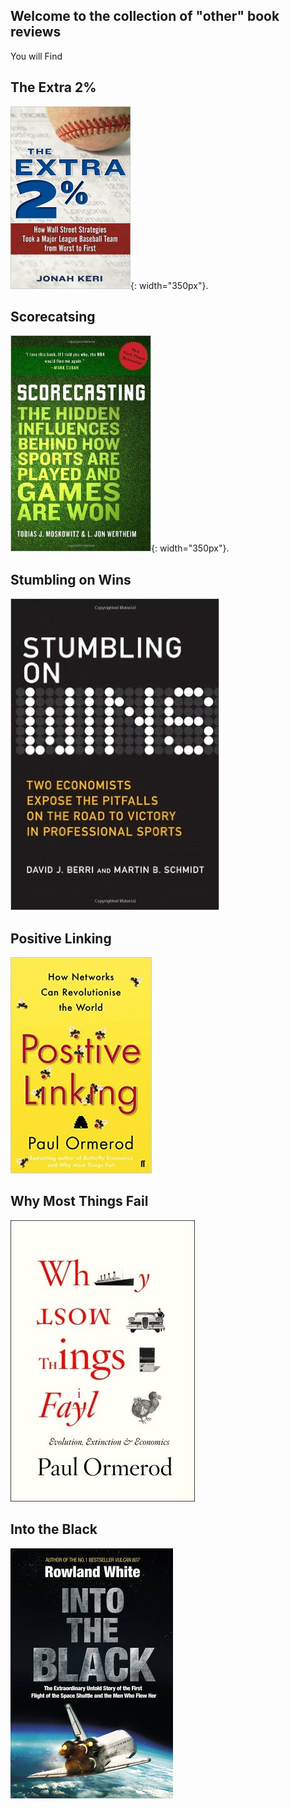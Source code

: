 ## Welcome to the collection of "other" book reviews 

You will Find

## The Extra 2%
![2percent](websiteimages/Extra2.jpg){: width="350px"}.

## Scorecatsing
![score](websiteimages/score.jpg){: width="350px"}.

## Stumbling on Wins
![stumble](websiteimages/stumbling.jpg)

## Positive Linking
![linking](websiteimages/positive.jpg)

## Why Most Things Fail
![Bubble](websiteimages/fail.jpg)

## Into the Black
![Bubble](websiteimages/Intotheblack.jpg)
